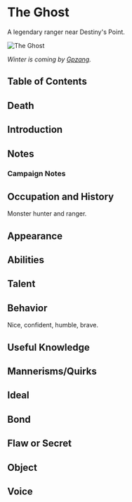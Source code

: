 # The Ghost <!-- omit in toc -->

A legendary ranger near Destiny's Point.

![The Ghost](https://images-wixmp-ed30a86b8c4ca887773594c2.wixmp.com/f/89737c43-7eae-4f94-9d42-e111f4dafd1d/d78fpvz-2151591f-0208-47bd-a2a8-38b8d5c3402a.jpg/v1/fill/w_1024,h_1352,q_75,strp/winter_is_coming_by_gpzang_d78fpvz-fullview.jpg?token=eyJ0eXAiOiJKV1QiLCJhbGciOiJIUzI1NiJ9.eyJzdWIiOiJ1cm46YXBwOjdlMGQxODg5ODIyNjQzNzNhNWYwZDQxNWVhMGQyNmUwIiwiaXNzIjoidXJuOmFwcDo3ZTBkMTg4OTgyMjY0MzczYTVmMGQ0MTVlYTBkMjZlMCIsIm9iaiI6W1t7ImhlaWdodCI6Ijw9MTM1MiIsInBhdGgiOiJcL2ZcLzg5NzM3YzQzLTdlYWUtNGY5NC05ZDQyLWUxMTFmNGRhZmQxZFwvZDc4ZnB2ei0yMTUxNTkxZi0wMjA4LTQ3YmQtYTJhOC0zOGI4ZDVjMzQwMmEuanBnIiwid2lkdGgiOiI8PTEwMjQifV1dLCJhdWQiOlsidXJuOnNlcnZpY2U6aW1hZ2Uub3BlcmF0aW9ucyJdfQ.g7wp_RcqBiWXYDXPf7lvAD-kB5QHHBamT5AYhP618NY)

*Winter is coming by [Gpzang](https://www.deviantart.com/gpzang).*

## Table of Contents <!-- omit in toc -->

## Death

## Introduction

## Notes

### Campaign Notes

## Occupation and History

Monster hunter and ranger.

## Appearance

## Abilities

## Talent

## Behavior

Nice, confident, humble, brave.

## Useful Knowledge

## Mannerisms/Quirks

## Ideal

## Bond

## Flaw or Secret

## Object

## Voice

